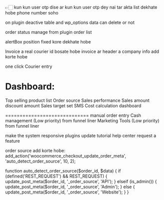 👉🏻 kun kun user otp dise ar kun kun user otp dey nai tar akta list dekhate hobe phone number soho

on plugin deactive table and wp_options data can delete or not

order status manage from plugin order list

alertBox position fixed kore dekhate hobe

Invoice a real courier id bosate hobe
invoice ar header a company info add korte hobe

one click Courier entry


Dashboard:
=========================
Top selling product list
Order source
Sales performance
Sales amount 
discount amount
Sales target set
SMS Cost calculation dashboard

=============================
manual order entry
Cash management (Low priority) from funnel liner
Marketing Tools (Low priority) from funnel liner



make the system responsive
plugins update
tutorial
help center
request a feature


order source add korte hobe:
add_action('woocommerce_checkout_update_order_meta', 'auto_detect_order_source', 10, 2);

function auto_detect_order_source($order_id, $data) {
    if (defined('REST_REQUEST') && REST_REQUEST) {
        update_post_meta($order_id, '_order_source', 'API');
    } elseif (is_admin()) {
        update_post_meta($order_id, '_order_source', 'Admin');
    } else {
        update_post_meta($order_id, '_order_source', 'Website');
    }
}
